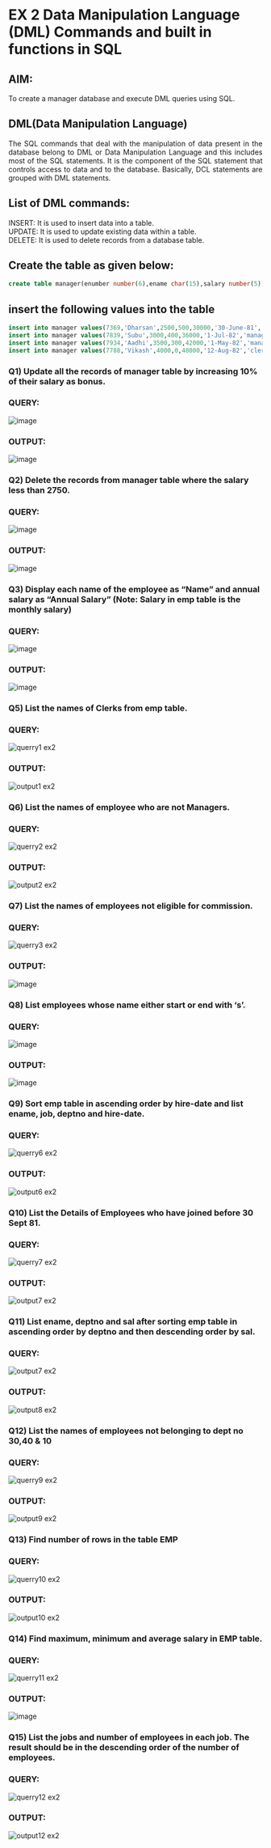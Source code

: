# EX 2 Data Manipulation Language (DML) Commands and built in functions in SQL
## AIM:
To create a manager database and execute DML queries using SQL.


## DML(Data Manipulation Language)
<div align="justify">
The SQL commands that deal with the manipulation of data present in the database belong to DML or Data Manipulation Language and this includes most of the SQL statements. It is the component of the SQL statement that controls access to data and to the database. Basically, DCL statements are grouped with DML statements.
</div>

## List of DML commands: 
<div align="justify">
INSERT: It is used to insert data into a table.<br>
UPDATE: It is used to update existing data within a table.<br>
DELETE: It is used to delete records from a database table.<br>
</div>

## Create the table as given below:
```sql
create table manager(enumber number(6),ename char(15),salary number(5),commission number(4),annualsalary number(7),Hiredate date,designation char(10),deptno number(2),reporting char(10));
```

## insert the following values into the table
```sql
insert into manager values(7369,'Dharsan',2500,500,30000,'30-June-81','clerk',10,'John');
insert into manager values(7839,'Subu',3000,400,36000,'1-Jul-82','manager',null,'James');
insert into manager values(7934,'Aadhi',3500,300,42000,'1-May-82','manager',30,NULL);
insert into manager values(7788,'Vikash',4000,0,48000,'12-Aug-82','clerk',50,'Bond');
```

### Q1) Update all the records of manager table by increasing 10% of their salary as bonus.

### QUERY:
![image](https://github.com/aryabaisakhiya/EX-2-Data-Manipulation-Language-DML-and-Data-Control-Language-DCL-Commands/assets/119393645/78503538-98bc-4f72-9bf3-2950e08140b7)




### OUTPUT:
![image](https://github.com/aryabaisakhiya/EX-2-Data-Manipulation-Language-DML-and-Data-Control-Language-DCL-Commands/assets/119393645/58390e90-5303-4068-8d67-7d105145cc17)



### Q2) Delete the records from manager table where the salary less than 2750.


### QUERY:
![image](https://github.com/aryabaisakhiya/EX-2-Data-Manipulation-Language-DML-and-Data-Control-Language-DCL-Commands/assets/119393645/5cff5988-230f-4530-a45a-8f238fdb15d5)


### OUTPUT:

![image](https://github.com/aryabaisakhiya/EX-2-Data-Manipulation-Language-DML-and-Data-Control-Language-DCL-Commands/assets/119393645/dfc6e8cd-1e60-4bee-bd43-305ea0a49525)


### Q3) Display each name of the employee as “Name” and annual salary as “Annual Salary” (Note: Salary in emp table is the monthly salary)


### QUERY:

![image](https://github.com/aryabaisakhiya/EX-2-Data-Manipulation-Language-DML-and-Data-Control-Language-DCL-Commands/assets/119393645/07e51f6a-5762-41be-9d95-ce4640973a6f)



### OUTPUT:
![image](https://github.com/aryabaisakhiya/EX-2-Data-Manipulation-Language-DML-and-Data-Control-Language-DCL-Commands/assets/119393645/b2018c86-8e35-4b1d-b23b-59956cc37fd6)



### Q5)	List the names of Clerks from emp table.


### QUERY:
![querry1 ex2](https://github.com/aryabaisakhiya/EX-2-Data-Manipulation-Language-DML-and-Data-Control-Language-DCL-Commands/assets/119393645/429aa92f-2735-4342-91fa-4e18af6db27e)




### OUTPUT:
![output1 ex2](https://github.com/aryabaisakhiya/EX-2-Data-Manipulation-Language-DML-and-Data-Control-Language-DCL-Commands/assets/119393645/637983f2-abdd-44a6-a18d-01de15311b73)




### Q6)	List the names of employee who are not Managers.


### QUERY:
![querry2 ex2](https://github.com/aryabaisakhiya/EX-2-Data-Manipulation-Language-DML-and-Data-Control-Language-DCL-Commands/assets/119393645/3caa4c6c-ded5-4589-8354-2945ab52077c)


### OUTPUT:
![output2 ex2](https://github.com/aryabaisakhiya/EX-2-Data-Manipulation-Language-DML-and-Data-Control-Language-DCL-Commands/assets/119393645/ccbc6edb-afad-4f95-869e-e9d99a400655)



### Q7)	List the names of employees not eligible for commission.


### QUERY:
![querry3 ex2](https://github.com/aryabaisakhiya/EX-2-Data-Manipulation-Language-DML-and-Data-Control-Language-DCL-Commands/assets/119393645/efebec9f-5e90-4071-9789-beedbc5be141)



### OUTPUT:
![image](https://github.com/aryabaisakhiya/EX-2-Data-Manipulation-Language-DML-and-Data-Control-Language-DCL-Commands/assets/119393645/93e0ec4a-234a-4a1d-b001-054ac1ac6447)



### Q8)	List employees whose name either start or end with ‘s’.


### QUERY:
![image](https://github.com/aryabaisakhiya/EX-2-Data-Manipulation-Language-DML-and-Data-Control-Language-DCL-Commands/assets/119393645/8ecb4793-98de-45fd-bc2f-49fae56c0178)



### OUTPUT:
![image](https://github.com/aryabaisakhiya/EX-2-Data-Manipulation-Language-DML-and-Data-Control-Language-DCL-Commands/assets/119393645/e929646d-0ee1-40e5-8e0d-08ad4af19dae)



### Q9) Sort emp table in ascending order by hire-date and list ename, job, deptno and hire-date.


### QUERY:

![querry6 ex2](https://github.com/aryabaisakhiya/EX-2-Data-Manipulation-Language-DML-and-Data-Control-Language-DCL-Commands/assets/119393645/093599b2-25ad-4051-bfe9-0dd92b3d8f8f)


### OUTPUT:
![output6 ex2](https://github.com/aryabaisakhiya/EX-2-Data-Manipulation-Language-DML-and-Data-Control-Language-DCL-Commands/assets/119393645/43fd9aee-1674-4687-9670-1db1f11d6300)



### Q10) List the Details of Employees who have joined before 30 Sept 81.


### QUERY:
![querry7 ex2](https://github.com/aryabaisakhiya/EX-2-Data-Manipulation-Language-DML-and-Data-Control-Language-DCL-Commands/assets/119393645/ec5240e3-085e-4d38-b4d0-f74f16aea4fe)



### OUTPUT:


![output7 ex2](https://github.com/aryabaisakhiya/EX-2-Data-Manipulation-Language-DML-and-Data-Control-Language-DCL-Commands/assets/119393645/5e86bb75-c04c-4be3-91d9-2c5a73c24ef4)

### Q11)	List ename, deptno and sal after sorting emp table in ascending order by deptno and then descending order by sal.


### QUERY:

![output7 ex2](https://github.com/aryabaisakhiya/EX-2-Data-Manipulation-Language-DML-and-Data-Control-Language-DCL-Commands/assets/119393645/5e86bb75-c04c-4be3-91d9-2c5a73c24ef4)



### OUTPUT:

![output8 ex2](https://github.com/aryabaisakhiya/EX-2-Data-Manipulation-Language-DML-and-Data-Control-Language-DCL-Commands/assets/119393645/a375ec32-6d21-4e4c-9799-f9c5e5528352)


### Q12) List the names of employees not belonging to dept no 30,40 & 10


### QUERY:
![querry9 ex2](https://github.com/aryabaisakhiya/EX-2-Data-Manipulation-Language-DML-and-Data-Control-Language-DCL-Commands/assets/119393645/cb7cbe70-0435-4a73-96aa-0ebb6ce3aa89)



### OUTPUT:
![output9 ex2](https://github.com/aryabaisakhiya/EX-2-Data-Manipulation-Language-DML-and-Data-Control-Language-DCL-Commands/assets/119393645/9331af63-23a1-470a-af94-8b7114f134ed)


### Q13) Find number of rows in the table EMP

### QUERY:
![querry10 ex2](https://github.com/aryabaisakhiya/EX-2-Data-Manipulation-Language-DML-and-Data-Control-Language-DCL-Commands/assets/119393645/82ab1a25-cae3-4360-88b2-7770efb2ac04)



### OUTPUT:
![output10 ex2](https://github.com/aryabaisakhiya/EX-2-Data-Manipulation-Language-DML-and-Data-Control-Language-DCL-Commands/assets/119393645/cbb26618-b363-4a58-8e9a-73d8e8f0f914)



### Q14) Find maximum, minimum and average salary in EMP table.

### QUERY:
![querry11 ex2](https://github.com/aryabaisakhiya/EX-2-Data-Manipulation-Language-DML-and-Data-Control-Language-DCL-Commands/assets/119393645/ffdbe1e7-ec33-4e84-9bfd-dbdcacf60039)



### OUTPUT:
![image](https://github.com/aryabaisakhiya/EX-2-Data-Manipulation-Language-DML-and-Data-Control-Language-DCL-Commands/assets/119393645/f57cc209-773f-402d-bf5b-f50e71a95c10)



### Q15) List the jobs and number of employees in each job. The result should be in the descending order of the number of employees.

### QUERY:
![querry12 ex2](https://github.com/aryabaisakhiya/EX-2-Data-Manipulation-Language-DML-and-Data-Control-Language-DCL-Commands/assets/119393645/e171beba-29b0-41ee-840c-86c42a88d9c2)



### OUTPUT:
![output12 ex2](https://github.com/aryabaisakhiya/EX-2-Data-Manipulation-Language-DML-and-Data-Control-Language-DCL-Commands/assets/119393645/82ca2da1-f114-4421-83bf-a4f71594d533)

